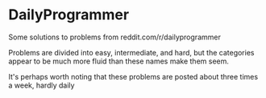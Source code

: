 # DailyProgrammer
Some solutions to problems from reddit.com/r/dailyprogrammer

Problems are divided into easy, intermediate, and hard, but the categories appear to be much more fluid than these names make them seem.

It's perhaps worth noting that these problems are posted about three times a week, hardly daily